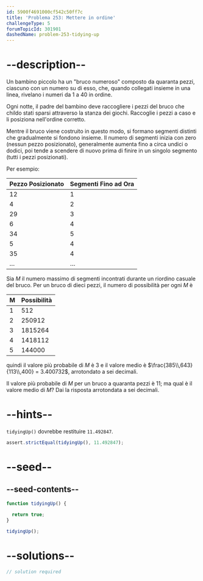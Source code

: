 ```yaml
---
id: 5900f4691000cf542c50ff7c
title: 'Problema 253: Mettere in ordine'
challengeType: 5
forumTopicId: 301901
dashedName: problem-253-tidying-up
---
```


# --description--

Un bambino piccolo ha un "bruco numeroso" composto da quaranta pezzi, ciascuno con un numero su di esso, che, quando collegati insieme in una linea, rivelano i numeri da 1 a 40 in ordine.

Ogni notte, il padre del bambino deve raccogliere i pezzi del bruco che childo stati sparsi attraverso la stanza dei giochi. Raccoglie i pezzi a caso e li posiziona nell'ordine corretto.

Mentre il bruco viene costruito in questo modo, si formano segmenti distinti che gradualmente si fondono insieme. Il numero di segmenti inizia con zero (nessun pezzo posizionato), generalmente aumenta fino a circa undici o dodici, poi tende a scendere di nuovo prima di finire in un singolo segmento (tutti i pezzi posizionati).

Per esempio:

| Pezzo Posizionato | Segmenti Fino ad Ora |
| ----------------- | -------------------- |
| 12                | 1                    |
| 4                 | 2                    |
| 29                | 3                    |
| 6                 | 4                    |
| 34                | 5                    |
| 5                 | 4                    |
| 35                | 4                    |
| …                 | …                    |

Sia $M$ il numero massimo di segmenti incontrati durante un riordino casuale del bruco. Per un bruco di dieci pezzi, il numero di possibilità per ogni $M$ è

| M | Possibilità |
| - | ----------- |
| 1 | 512         |
| 2 | 250912      |
| 3 | 1815264     |
| 4 | 1418112     |
| 5 | 144000      |

quindi il valore più probabile di $M$ è 3 e il valore medio è $\frac{385\\,643}{113\\,400} = 3.400732$, arrotondato a sei decimali.

Il valore più probabile di $M$ per un bruco a quaranta pezzi è 11; ma qual è il valore medio di $M$? Dai la risposta arrotondata a sei decimali.

# --hints--

`tidyingUp()` dovrebbe restituire `11.492847`.

```js
assert.strictEqual(tidyingUp(), 11.492847);
```

# --seed--

## --seed-contents--

```js
function tidyingUp() {

  return true;
}

tidyingUp();
```

# --solutions--

```js
// solution required
```
